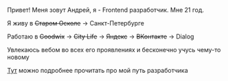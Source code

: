 Привет!
Меня зовут Андрей, я - Frontend разработчик. Мне 21 год.

Я живу в ~~Старом Осколе~~ → Санкт-Петербурге

Работаю в ~~Goodwix~~ → ~~City Life~~ → ~~Яндекс~~ → ~~ВКонтакте~~ → Dialog

Увлекаюсь вебом во всех его проявлениях и бесконечно учусь чему-то новому

[Тут](https://vk.cc/asLeHO) можно подробнее прочитать про мой путь разработчика
